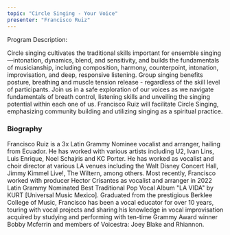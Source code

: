 ```yaml
---
topic: "Circle Singing - Your Voice"
presenter: "Francisco Ruiz"
---
```


<div id="workshop-card></div>

### Program Description:

Circle singing cultivates the traditional skills important for ensemble singing—intonation, dynamics, blend, and sensitivity, and builds the fundamentals of musicianship, including composition, harmony, counterpoint, intonation, improvisation, and deep, responsive listening. Group singing benefits posture, breathing and muscle tension release - regardless of the skill level of participants. Join us in a safe exploration of our voices as we navigate fundamentals of breath control, listening skills and unveiling the singing potential within each one of us. Francisco Ruiz will facilitate Circle Singing, emphasizing community building and utilizing singing as a spiritual practice.

### Biography

Francisco Ruiz is a 3x Latin Grammy Nominee vocalist and arranger, hailing from Ecuador. He has worked with various artists including U2, Ivan Lins, Luis Enrique, Noel Schajris and KC Porter. He has worked as vocalist and choir director at various LA venues including the Walt Disney Concert Hall, Jimmy Kimmel Live!, The Wiltern, among others. Most recently, Francisco worked with producer Hector Crisantes as vocalist and arranger in 2022 Latin Grammy Nominated Best Traditional Pop Vocal Album "LA VIDA" by KURT [Universal Music Mexico]. Graduated from the prestigious Berklee College of Music, Francisco has been a vocal educator for over 10 years, touring with vocal projects and sharing his knowledge in vocal improvisation acquired by studying and performing with ten-time Grammy Award winner Bobby Mcferrin and members of Voicestra: Joey Blake and Rhiannon.
